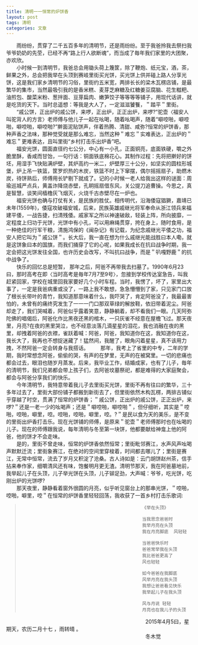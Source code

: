 ```yaml
---
title: 清明一一恒常的炉饼香
layout: post
tags: 清明
categories: 文章
---
```

　　雨纷纷，贯穿了二千五百多年的清明节，还是雨纷纷。至于我爸拎我去祭扫我爷爷奶奶的先茔，已经不再“路上行人欲断魂”，而当成了毎年我们家里的大团聚，亦欢欣。  
　　小时候一到清明节，我爸总会用锄头荷上篾筐，除了鞭炮、纸元宝，酒，茶，鲜果之外，总会把我举在头顶到赛岐里街买光饼，买光饼上供并碰上路人分享光饼，这是我们家乡清明节的习俗，里街约五米宽，两排长长的梁木瓦楞店铺，是最繁华的集市，当然最吸引我的是香米糕、麦芽芝麻糖及红糖姜豆腐脑、花生糍粑、油煎包、酸菜米粉、葱拌面、豆芽扁肉、嫩笋饺子等等等等铺子，用现代话讲，就是吃货的天下。当时总遥想：等我是大人了，一定滋滋饕餮，＂踏平＂里街。  
　　“戚公饼，正出炉的戚公饼，来啰，正出炉，正正出炉，来啰?”驼壶〈福安人叫驼背人的方言〉老师傅与他儿子一起在吆喝，随着吆喝声，随着“噼啌啪，噼啌啪，噼啌啪，噼啌啪?”擀面泥贴饼声，伴着热腾、清甜、咸弥?恒常的炉饼香，那种声香之法味，那种觉受就是那么难忘，当然这种＂难忘＂实难表达，正出炉的＂难忘＂更难表达，且叫里街“乡村打击乐出炉香”吧。  
　　福安光饼，圆面直径约七公分，中心有一小孔，正面铜亮，底面铁硬，嚼之外脆里酥，香咸而甘饴，一句行话：铜面铁底棉花心。其制作过程：先将把擀好的饼坯，用湿手飞快贴满炉壁，其炉高约一米二，炉壁厚三十公分，如坚实的圆柱形城堡，炉上吊一铁篮，筐罗炽热的木炭，铁篮不时上下窜摆，偶尔摇摇扇子，助燃木炭，待饼熟后，师傅用长铲剔下就成了。记的小时候一老人给我出这样的谜面：周瑜巡城严点兵，黄盖诈降烧赤壁，孔眀摇扇借东风，关公提刀追曹操。今思之，真是智慧，谈笑间樯橹灰飞烟灭，火烧千古赤壁尽在一炉也。  
　　福安光饼也确与打仗有关，是民族的胜仗。相传明代，沿海倭寇猖獗，嘉靖已未年(1559年)，倭寇攻破福安城，后来，民族英雄戚继光将军奉命从浙江领兵来福建平倭，一战告捷，扫清残倭。戚家军之所以神速破敌，轻装上阵，所向披靡，一定程度上归功于光饼，光饼中有小孔，可以用麻绳贯穿，挎在身上，随时食用，是一种绝佳的行军干粮，清施鸿保的《闽杂记》有记载，为纪念戚继光平倭之功，福安人把它叫为＂戚公饼＂。长大后，我一直在想为什么戚继光能战胜曰本人嘞，就是这饼象曰本的国旗，而我们捅穿了它的心呢，如果我成长在抗曰战争时期，我一定会把这光饼发往全国，也许历史会改写，不叫抗曰战争，而是＂叭嘎野鹿＂的抗中战争了。  
　　快乐的回忆总是短暂， 那年之后，阿爸不再带我去扫墓了。1990年6月23曰，那时高考在即〈当时高考是毎年7月7至9号〉，忽接到学校传达室急告，叫我赶紧回家，学校在城里回我家要好几个小时车程。当时，我愣了，坏了，家里出大事了，一定是我爸病重或没了，一路上我不敢想，急急懵懵到了家，只见家门口放了根长长带叶的青竹，我知道那意味着什么，我吓哭了，肯定阿爸没了，我最最害怕的，未曾有的痛终究发生了一一一门口那双草绿的解放鞋，依旧带着泥尘。阿爸却走了，我们哭喊着，阿爸似乎露着笑意，静静躺着，却不看我们一眼。几天阿弥陀佛的唱偈后，阿爸化作比黑夜还黑的棺木，一只灰雀不经意在屋檐飞过。那天夜里，月亮?在夜的黑里哭泣，也不经意淡落几滴星星的泪花，我也消融在夜的黑里，却拽着阿爸的衣襟，雀跃着喊：阿爸，阿爸，我知道你在这，我知道你在这，我长大了，我再也不想捉迷藏了！猛然间，我醒了，眼角闪着星星，真不该用力拽，不然阿爸一定会转身与我搭话。
　　那年，我考上了省里的中专，二年的学期，我时常想念阿爸，偷偷的哭，有声的在梦里，无声的在被窝里。一切的悲痛也都会过去，眼泪也随岁月蒸发。后来，我毕业工作，结婚成家，也有了儿子，毎年的清明节，我们兄弟都会带上孩子们，去阿爸坟墓祭祀，都是难得的大家庭聚会，都会与阿爸分享我们的快乐。  
　　今年清明节，我特意带着我儿子去里街买光饼，里街不再有往曰的繁华，三十多年过去了，里街大部份铺子都搬到新街去了，但里街依然木构瓦楞，两排古铺似乎穿越了时空，贯满了恒常的炉饼香；＂戚公饼，正出炉的戚公饼，正正出炉，来啰?＂还是一老一少的吆喝声；还是＂噼啌啪，噼啌啪＂，但仔细听，其实是＂啌啪，啌啪，噼里，啌。啌啪，啌啪，噼里，啌。?＂是民以食为天的美乐，是不变的里街出炉香打击乐。现在光饼铺的师傅，是原来＂驼壶＂老师傅那时也在吆喝的儿子。现在的师傅跟我说，每年清明与冬至第一块饼，他都要献给神龛上他的阿爸，他的饼才不会走味。  
　　是的，里街不曾走味，恒常的炉饼香依然恒常；里街毗邻赛江，水声风声吆喝声默默迁流；里街象赛江，在绝对的空间里穿梭着，时间都去哪儿了；里街是赛江，无常中恒常，流去了岁月又积淀了沧桑。古人诗如是：云门胡饼赵州茶，信手拈来奉作家，细嚼清风还有味，饱餐明月更无渣。清明节那天，我在阿爸墓地前，我举起儿子在头顶，儿子举光饼在头顶，儿子铆足劲，大声喊：爷爷，吃光饼，吃刚出炉的光饼啰?  
　　那天夜里，静静看着窗外很圆的月亮，似乎听见窗台上的那串光饼，＂啌啪，啌啪，噼里，啌＂在恒常的炉饼香里轻轻回荡，我收获了一首乡村打击乐歌词:

>                                                   《举在头顶》
>
>                                                   当我思念爸爸时
>                                                   我举月亮在头顶
>                                                   我在月亮脚底  风轻轻
>
>                                                   当爸爸快乐时
>                                                   爸爸常举我在头顶
>                                                   我比爸爸更高了
>                                                   风也轻轻
> 
>                                                   如今爸爸在我脚底
>                                                   风举月亮在我头顶
>                                                   我想让爸爸看见快乐
>                                                   我举起儿子在我头顶
>
>                                                   风与月说 轻轻
>                                                   月亮也在我儿子的头顶

　　　　　　　　　　　　　　　　　　　　　　　　　　　2015年4月5曰，星期天，农历二月十七  ，雨转晴 。      
　　　　　　　　　　　　　　　　　　　　　　　　　　　冬木觉
